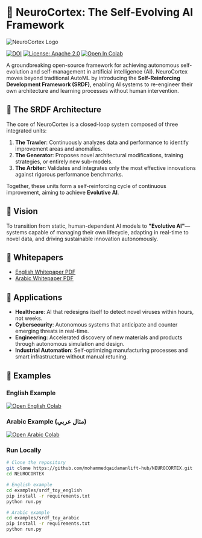  # 🧠 NeuroCortex: The Self-Evolving AI Framework

![NeuroCortex Logo](https://raw.githubusercontent.com/mohammedqaidamanlift-hub/NEUROCORTEX/main/assets/neurocortex_logo.png)

[![DOI](https://zenodo.org/badge/DOI/10.5281/zenodo.16945431.svg)](https://doi.org/10.5281/zenodo.16945431)
[![License: Apache 2.0](https://img.shields.io/badge/License-Apache_2.0-blue.svg)](https://opensource.org/licenses/Apache-2.0)
[![Open In Colab](https://colab.research.google.com/assets/colab-badge.svg)](https://colab.research.google.com/github/mohammedqaidamanlift-hub/NEUROCORTEX/blob/main/notebooks/srdf_toy_colab.ipynb)

A groundbreaking open-source framework for achieving autonomous self-evolution and self-management in artificial intelligence (AI). NeuroCortex moves beyond traditional AutoML by introducing the **Self-Reinforcing Development Framework (SRDF)**, enabling AI systems to re-engineer their own architecture and learning processes without human intervention.

## 🧠 The SRDF Architecture

The core of NeuroCortex is a closed-loop system composed of three integrated units:

1.  **The Trawler**: Continuously analyzes data and performance to identify improvement areas and anomalies.  
2.  **The Generator**: Proposes novel architectural modifications, training strategies, or entirely new sub-models.  
3.  **The Arbiter**: Validates and integrates only the most effective innovations against rigorous performance benchmarks.  

Together, these units form a self-reinforcing cycle of continuous improvement, aiming to achieve **Evolutive AI**.

## 🚀 Vision

To transition from static, human-dependent AI models to **"Evolutive AI"**—systems capable of managing their own lifecycle, adapting in real-time to novel data, and driving sustainable innovation autonomously.

## 📄 Whitepapers

- [English Whitepaper PDF](https://github.com/mohammedqaidamanlift-hub/NEUROCORTEX/blob/main/Self_Evolving_AI_Whitepaper_EN_Final.pdf)  
- [Arabic Whitepaper PDF](https://github.com/mohammedqaidamanlift-hub/NEUROCORTEX/blob/main/%20Self_Evolving_AI_Whitepaper_AR_Final.pdf)  

## 🔮 Applications

*   **Healthcare**: AI that redesigns itself to detect novel viruses within hours, not weeks.  
*   **Cybersecurity**: Autonomous systems that anticipate and counter emerging threats in real-time.  
*   **Engineering**: Accelerated discovery of new materials and products through autonomous simulation and design.  
*   **Industrial Automation**: Self-optimizing manufacturing processes and smart infrastructure without manual retuning.  

## 🧪 Examples

### English Example
[![Open English Colab](https://colab.research.google.com/assets/colab-badge.svg)](https://colab.research.google.com/github/mohammedqaidamanlift-hub/NEUROCORTEX/blob/main/notebooks/srdf_toy_colab.ipynb)

### Arabic Example (مثال عربي)
[![Open Arabic Colab](https://colab.research.google.com/assets/colab-badge.svg)](https://colab.research.google.com/github/mohammedqaidamanlift-hub/NEUROCORTEX/blob/main/notebooks/srdf_toy_arabic.ipynb)

### Run Locally
```bash
# Clone the repository
git clone https://github.com/mohammedqaidamanlift-hub/NEUROCORTEX.git
cd NEUROCORTEX

# English example
cd examples/srdf_toy_english
pip install -r requirements.txt
python run.py

# Arabic example
cd examples/srdf_toy_arabic
pip install -r requirements.txt
python run.py
